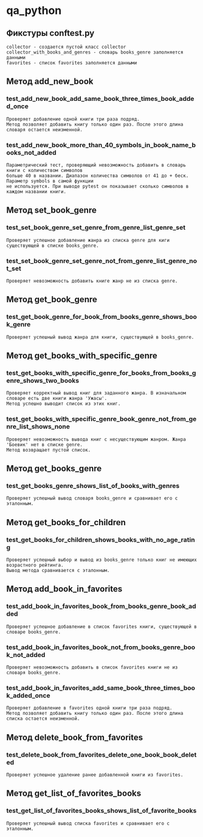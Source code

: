 # qa_python

## Фикстуры conftest.py
    collector - создается пустой класс collector
    collector_with_books_and_genres - словарь books_genre заполняется данными
    favorites - список favorites заполняется данными

## Метод add_new_book
### test_add_new_book_add_same_book_three_times_book_added_once
    Проверяет добавление одной книги три раза подряд. 
    Метод позволяет добавить книгу только один раз. После этого длина словаря остается неизменной. 

###  test_add_new_book_more_than_40_symbols_in_book_name_books_not_added  
    Параметрический тест, проверяющий невозможность добавить в словарь книги с количеством символов
    больше 40 в названии. Диапазон количества символов от 41 до + беск. Параметр symbols в самой функции
    не используется. При выводе pytest он показывает сколько символов в каждом названии книги.

## Метод set_book_genre
### test_set_book_genre_set_genre_from_genre_list_genre_set
    Проверяет успешное добавление жанра из списка genre для киги существующей в списке books_genre. 

### test_set_book_genre_set_genre_not_from_genre_list_genre_not_set
    Проверяет невозможность добавить книге жанр не из списка genre.

## Метод get_book_genre
### test_get_book_genre_for_book_from_books_genre_shows_book_genre
    Проверяет успешный вывод жанра для книги, существующей в books_genre.

## Метод get_books_with_specific_genre
### test_get_books_with_specific_genre_for_books_from_books_genre_shows_two_books
    Проверяет корректный вывод книг для заданного жанра. В изначальном словаре есть две книги жанра 'Ужасы'.
    Метод успешно выводит список из этих книг.

### test_get_books_with_specific_genre_book_genre_not_from_genre_list_shows_none
    Проверяет невозможность вывода книг с несуществующим жанром. Жанра 'Боевик' нет в списке genre.
    Метод возвращает пустой список.

## Метод get_books_genre
### test_get_books_genre_shows_list_of_books_with_genres
    Проверяет успешный вывод словаря books_genre и сравнивает его с эталонным.

## Метод get_books_for_children
### test_get_books_for_children_shows_books_with_no_age_rating
    Проверяет успешный выбор и вывод из books_genre только книг не имеющих возрастного рейтинга.  
    Вывод метода сравнивается с эталонным.

## Метод add_book_in_favorites
### test_add_book_in_favorites_book_from_books_genre_book_added
    Проверяет успешное добавление в список favorites книги, существующей в словаре books_genre.

### test_add_book_in_favorites_book_not_from_books_genre_book_not_added
    Проверяет невозможность добавить в список favorites книги не из словаря books_genre.

###  test_add_book_in_favorites_add_same_book_three_times_book_added_once
    Проверяет добавление в favorites одной книги три раза подряд. 
    Метод позволяет добавить книгу только один раз. После этого длина списка остается неизменной.

## Метод delete_book_from_favorites
### test_delete_book_from_favorites_delete_one_book_book_deleted
    Проверяет успешное удаление ранее добавленной книги из favorites.

## Метод get_list_of_favorites_books
### test_get_list_of_favorites_books_shows_list_of_favorite_books
    Проверяет успешный вывод списка favorites и сравнивает его с эталонным.